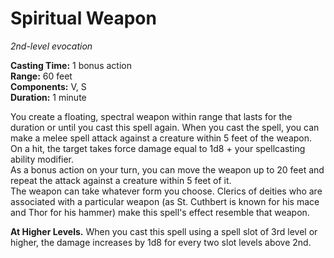 # Spiritual Weapon 
_2nd-level evocation_ 

**Casting Time:** 1 bonus action    
**Range:** 60 feet    
**Components:** V, S    
**Duration:** 1 minute 

You create a floating, spectral weapon within range that lasts for the duration or until you cast this spell again. When you cast the spell, you can make a melee spell attack against a creature within 5 feet of the weapon. On a hit, the target takes force damage equal to 1d8 + your spellcasting ability modifier.    
As a bonus action on your turn, you can move the weapon up to 20 feet and repeat the attack against a creature within 5 feet of it.    
The weapon can take whatever form you choose. Clerics of deities who are associated with a particular weapon (as St. Cuthbert is known for his mace and Thor for his hammer) make this spell's effect resemble that weapon. 

**At Higher Levels.** When you cast this spell using a spell slot of 3rd level or higher, the damage increases by 1d8 for every two slot levels above 2nd. 
